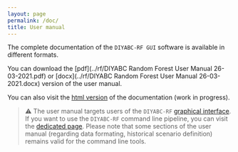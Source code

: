 ```yaml
---
layout: page
permalink: /doc/
title: User manual
---
```


The complete documentation of the `DIYABC-RF GUI` software is available in different formats.

You can download the [pdf](../rf/DIYABC Random Forest User Manual 26-03-2021.pdf) or [docx](../rf/DIYABC Random Forest User Manual 26-03-2021.docx) version of the user manual.

You can also visit the [html version](/rf/notice.html) of the documentation (work in progress).

> :warning: The user manual targets users of the `DIYABC-RF` [graphical interface](/gui/). If you want to use the `DIYABC-RF` command line pipeline, you can visit the [dedicated page](/cli/). Please note that some sections of the user manual (regarding data formating, historical scenario definition) remains valid for the command line tools.  

<!-- pandoc -f docx+styles 'DIYABC Random Forest User Manual 26-03-2021 (1).docx' -t markdown_strict+tex_math_dollars --template ./notice.template  -o notice.md --extract-media=. --filter ./filtertoc.py -->